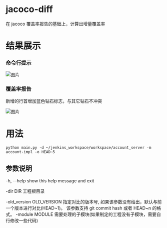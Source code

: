 # jacoco-diff
在 jacoco 覆盖率报告的基础上，计算出增量覆盖率


# 结果展示
### 命令行提示
![图片](http://ovh9b5ele.bkt.clouddn.com/PNovOQMLbnfXfzbJbInE.png)

### 覆盖率报告

新增的行首增加蓝色钻石标志，与其它钻石不冲突

![图片](http://ovh9b5ele.bkt.clouddn.com/yAEHZSeukx8mwlH4lCNl.png)

# 用法
`
python main.py -d ~/jenkins_workspace/workspace/account_server -m account-impl -o HEAD~5
`

## 参数说明
  -h, --help                show this help message and exit
  
  -dir DIR                  工程根目录
  
  -old_version OLD_VERSION  指定对比的版本号, 如果该参数没有给出，默认与前一个版本进行对比(HEAD~1)。
                            该参数支持 git commit hash 或者 HEAD~n 的格式。
  -module MODULE            需要处理的子模块(如果制定的工程没有子模块，需要自行修改一些代码)
